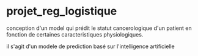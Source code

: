 # projet_reg_logistique
conception d'un model qui prédit le statut cancerologique  d'un patient en fonction de certaines caracteristiques physiologiques.

il s'agit d'un modele de prediction basé sur l'intelligence artificielle
